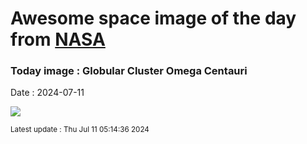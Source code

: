 
# Awesome space image of the day from [NASA](https://api.nasa.gov/)

### Today image : Globular Cluster Omega Centauri
Date : 2024-07-11

![](https://apod.nasa.gov/apod/image/2407/NGC5139_Stein_a1024.jpg)

<small>Latest update : Thu Jul 11 05:14:36 2024</small>
        